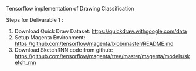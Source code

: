 Tensorflow implementation of Drawing Classification

Steps for Delivarable 1 :

1. Download Quick Draw Dataset: https://quickdraw.withgoogle.com/data
2. Setup Magenta Environment: https://github.com/tensorflow/magenta/blob/master/README.md
3. Download SketchRNN code from github: https://github.com/tensorflow/magenta/tree/master/magenta/models/sketch_rnn


